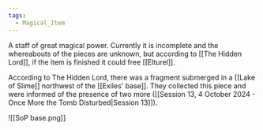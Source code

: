 ```yaml
---
tags:
  - Magical_Item
---
```

A staff of great magical power. Currently it is incomplete and the whereabouts of the pieces are unknown, but according to [[The Hidden Lord]], if the item is finished it could free [[Elturel]].

According to The Hidden Lord, there was a fragment submerged in a [[Lake of Slime]] northwest of the [[Exiles' base]]. They collected this piece and were informed of the presence of two more ([[Session 13, 4 October 2024 - Once More the Tomb Disturbed|Session 13]]).

![[SoP base.png]]